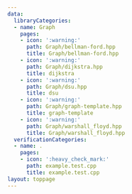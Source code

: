 ```yaml
---
data:
  libraryCategories:
  - name: Graph
    pages:
    - icon: ':warning:'
      path: Graph/bellman-ford.hpp
      title: Graph/bellman-ford.hpp
    - icon: ':warning:'
      path: Graph/dijkstra.hpp
      title: dijkstra
    - icon: ':warning:'
      path: Graph/dsu.hpp
      title: dsu
    - icon: ':warning:'
      path: Graph/graph-template.hpp
      title: graph-template
    - icon: ':warning:'
      path: Graph/warshall_floyd.hpp
      title: Graph/warshall_floyd.hpp
  verificationCategories:
  - name: .
    pages:
    - icon: ':heavy_check_mark:'
      path: example.test.cpp
      title: example.test.cpp
layout: toppage
---
```


